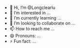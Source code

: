 - 👋 Hi, I’m @Longclearlu
- 👀 I’m interested in ...
- 🌱 I’m currently learning ...
- 💞️ I’m looking to collaborate on ...
- 📫 How to reach me ...
- 😄 Pronouns: ...
- ⚡ Fun fact: ...

<!---
Longclearlu/Longclearlu is a ✨ special ✨ repository because its `README.md` (this file) appears on your GitHub profile.
You can click the Preview link to take a look at your changes.
--->
